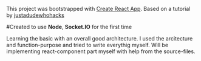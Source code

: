 This project was bootstrapped with [Create React App](https://github.com/facebook/create-react-app).
Based on a tutorial by [justadudewhohacks](https://github.com/justadudewhohacks)

#Created to use **Node**, **Socket.IO** for the first time

Learning the basic with an overall good architecture.
I used the arcitecture and function-purpose and tried to write everythig myself.
Will be implementing react-component part myself with help from the source-files.
